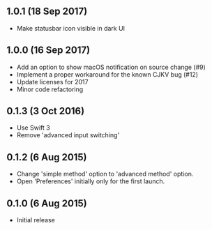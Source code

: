 ## 1.0.1 (18 Sep 2017)

* Make statusbar icon visible in dark UI

## 1.0.0 (16 Sep 2017)

* Add an option to show macOS notification on source change (#9)
* Implement a proper workaround for the known CJKV bug (#12)
* Update licenses for 2017
* Minor code refactoring

## 0.1.3 (3 Oct 2016)

* Use Swift 3
* Remove 'advanced input switching'

## 0.1.2 (6 Aug 2015)

* Change 'simple method' option to 'advanced method' option.
* Open 'Preferences' initially only for the first launch.

## 0.1.0 (6 Aug 2015)

* Initial release
